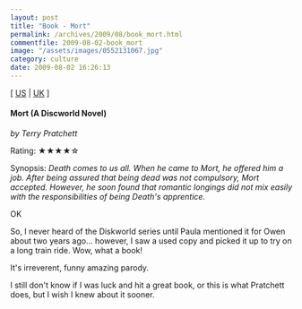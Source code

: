```yaml
---
layout: post
title: "Book - Mort"
permalink: /archives/2009/08/book_mort.html
commentfile: 2009-08-02-book_mort
image: "/assets/images/0552131067.jpg"
category: culture
date: 2009-08-02 16:26:13
---
```


\[ [US](http://www.amazon.com/o/asin/0552131067) | [UK](http://www.amazon.co.uk/o/asin/0552131067) \]

#### Mort (A Discworld Novel)

<em>by Terry Pratchett</em>

Rating: ★★★★☆

<div class="book_synopsis" markdown="1">
Synopsis: <em>Death comes to us all. When he came to Mort, he offered him a job. After being assured that being dead was not compulsory, Mort accepted. However, he soon found that romantic longings did not mix easily with the responsibilities of being Death's apprentice.</em>
</div>

OK

So, I never heard of the Diskworld series until Paula mentioned it for Owen about two years ago... however, I saw a used copy and picked it up to try on a long train ride. Wow, what a book!

It's irreverent, funny amazing parody.

I still don't know if I was luck and hit a great book, or this is what Pratchett does, but I wish I knew about it sooner.
